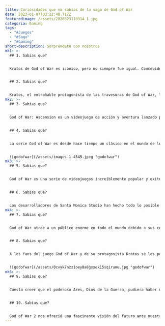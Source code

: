 ```yaml
---
title: Curiosidades que no sabias de la saga de God of War
date: 2023-01-07T03:22:48.717Z
featuredimage: /assets/2020323110314_1.jpg
categoria: Gaming
tags:
  - "#Juegos"
  - "#Saga"
  - "#Gaming"
short-description: Sorpréndete con nosotros
mk1: >-
  ## 1﻿. Sabias que?


  Kratos de God of War es icónico, pero no siempre fue igual. Concebido inicialmente con una armadura para protegerle y un compañero a su lado para ayudarle -como un perro fiel-, los diseñadores optaron finalmente por algo más despojado, haciendo que Kratos llevara el torso desnudo y enfatizando su brutalidad. Este cambio permitió enfatizar su físico en la batalla e influir en la forma en que los jugadores conectaban con su avatar en la pantalla. Es un testimonio de la importancia de los efectos visuales en los videojuegos que esta única decisión diera lugar a la versión icónica de Kratos que los jugadores han llegado a conocer y amar.


  ## 2﻿. Sabias que?


  Kratos, el entrañable protagonista de las travesuras de God of War, lleva trece años haciendo sonar cráneos. Y todo podría haber salido con un aspecto muy diferente. Inicialmente, cuando el creador David Jaffe estaba ideando el diseño de Kratos, le había dado tatuajes azules en lugar del icónico rojo que conocemos hoy. Sin embargo, esto cambió después de que un programador mostrara a Jaffe una imagen del bárbaro de Diablo II que tenía un parecido asombroso con sus propios diseños. Jaffe reveló en su blog que, a pesar de ser un fan de Diablo, nunca había jugado a Diablo II, ¡una curiosa coincidencia! Es seguro decir que este cambio de color hizo que Kratos destacara en el mundo de los videojuegos, consolidándolo como uno de los héroes de acción más reconocibles de la historia.
mk2: >-
  ## 3﻿. Sabias que?


  God of War: Ascension es un videojuego de acción y aventura lanzado por Santa Monica studio en marzo de 2013. Durante la XLVII Super Bowl, se estrenó una minipelícula épica como anuncio del juego. Esta minipelícula describía los orígenes de Kratos y nos explicaba por qué tiene una tez tan pálida. Presentaba imágenes cautivadoras que demostraban cómo se desarrollaba su historia, incluyendo increíbles imágenes del Monte Olimpo, donde encontró el poder y la redención. La minipelícula también encendió a los ávidos fans de la franquicia, que observaron con intensa expectación el emocionante argumento y los efectos; esto aumentó aún más la expectación del público por God of War: Ascension y lo impulsó a ser uno de los juegos más exitosos de la franquicia.


  ## 4﻿. Sabias que?


  La serie God of War es desde hace tiempo un clásico en el mundo de los videojuegos, y millones de jugadores de todo el mundo piensan que sería una película épica. Por desgracia, la adaptación cinematográfica de este popular título aún no ha visto la luz y sigue languideciendo en las profundidades de un cajón de Hollywood. Sin embargo, con el reciente éxito de God of War 2018, cabe esperar que este proyecto gane suficiente tracción para convencer a un estudio cinematográfico de que lo acepte y lleve por fin las luchas de Kratos de nuestras videoconsolas a las pantallas de cine.


  ![godofwar](/assets/images-1-4545.jpeg "godofwar")
mk3: >-
  ## 5﻿. Sabias que?


  God of War es una serie de videojuegos increíblemente popular y exitosa, y debe gran parte de su estilo y concepto a una fuente concreta: Onimusha. David Jaffe, el director de los dos primeros juegos, quedó absolutamente enamorado de la experiencia de juego de rol/hack and slash creada en Onimusha, lo que finalmente le dio la idea de crear algo muy similar: God of War. Para llevar esta idea aún más lejos, la combinó con elementos de otra fuente muy querida: Furia de Titanes, creando así su propia versión de God of War, que la gente conoce y ama desde hace más de una década.


  ## 6﻿. Sabias que?


  Los desarrolladores de Santa Monica Studio han hecho todo lo posible para que la experiencia general de jugar a God of War sea agradable. En una industria en la que las pantallas de carga son habituales, han tomado medidas para crear una experiencia de juego fluida, sin apenas interrupciones perceptibles. Esto se consiguió utilizando ingeniosos flashes durante las cinemáticas, que hacían que el juego se cargara; y aprovechando esos momentos prolongados entre niveles en los que explorábamos distintas zonas, y permitiendo que esa pantalla de carga tuviera lugar sin que nos diéramos cuenta. Este nivel de detalle nos da una idea de cuánto esfuerzo se invirtió en crear la aventura perfecta para los jugadores, y por eso God of War se ha ganado el estatus de uno de los mejores juegos de la historia.
mk4: >-
  ## 7﻿. Sabias que?


  God of War atrae a un público enorme en todo el mundo debido a sus combates increíblemente realistas y llenos de acción, pero por desgracia estas mismas escenas tienen que ser censuradas para su localización en algunas regiones. En el primer juego, tenemos que quemar a un soldado enjaulado para continuar nuestro camino, y el destino de este soldado puede diferir drásticamente según la versión del juego a la que estés jugando. Mientras que en la versión americana podría estar vivo, en otras partes del mundo podría estar completamente no muerto. Aunque la censura es habitual durante la localización, es importante tener en cuenta cómo afecta a los aficionados que juegan a versiones diferentes, ya que puede alterar drásticamente su experiencia con God of War.


  ## 8﻿. Sabias que?


  A los fans del juego God of War y de su protagonista Kratos se les podría perdonar que perdieran la noción de las ocasiones en que su héroe sonríe. Al fin y al cabo, la mayor parte de su tiempo en pantalla lo pasa machacando monstruos con una expresión más violenta que alegre. De hecho, en todo el juego, sólo hay un momento en el que Kratos esboza una sonrisa, y a pesar de la frivolidad momentánea, sigue recurriendo a tácticas brutales para resolver un puzzle. Cuando se produce este momento icónico en el juego, sirve como recordatorio de que, aunque Kratos no disfrute mucho de la vida, aún puede encontrar momentos de satisfacción a pesar de sus penurias.


  ![godofwar](/assets/0cvyk7nzz1oey8a8gxxek15sqirunu.jpg "godofwar")
mk5: >-
  ## 9﻿. Sabias que?


  Cuesta creer que el poderoso Ares, Dios de la Guerra, pudiera haber muerto alguna vez y, sin embargo, eso es exactamente lo que ocurrió. Según la leyenda, fue derrotado por Kratos y, en lugar de explotar como en el anterior juego de God of War, quedó sepultado bajo una capa de hielo. Este impactante giro de los acontecimientos plantea muchas preguntas sobre lo que ocurrió realmente cuando Kratos se enfrentó a Ares y si alguna parte de su espíritu sigue viva hoy en día. Estos misterios dejan claro que quizá nunca lleguemos a conocer toda la historia, pero hasta entonces la idea de un Dios de la Guerra inmortal basta para helar hasta al guerrero más valiente.


  ## 1﻿0. Sabias que?


  God of War 2 nos ofreció una fascinante visión del futuro ante nuestros ojos. Tres murales son la representación visual perfecta de lo que las hermanas del destino vieron en sus visiones. El primer mural muestra a dioses y titanes enzarzados en un feroz combate, mientras que el segundo retrata a una figura solitaria que contempla estoicamente una Tierra caótica, que se especula que es Kratos tras matar a Zeus. Por último, la tercera pintura representa a tres figuras que siguen a una sola estrella, aludiendo a la creciente popularidad del cristianismo en Grecia. En conjunto, estos tres murales han creado una visión increíblemente convincente del futuro que nos aguardaba.
---
```


